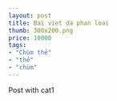 ```yaml
---
layout: post
title: Bai viet da phan loai
thumb: 300x200.png
price: 10000
tags:
- "Chùm thẻ"
- "thẻ"
- "chùm"
---
```

Post with cat1